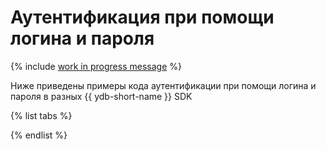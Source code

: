 # Аутентификация при помощи логина и пароля

{% include [work in progress message](../../_includes/addition.md) %}

Ниже приведены примеры кода аутентификации при помощи логина и пароля в разных {{ ydb-short-name }} SDK

{% list tabs %}

{% endlist %}
